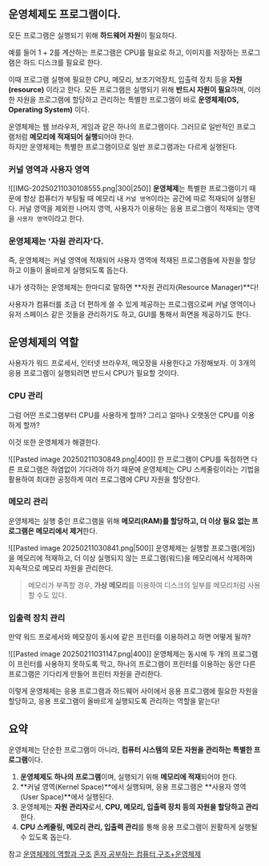 ## 운영체제도 프로그램이다.
모든 프로그램은 실행되기 위해 **하드웨어 자원**이 필요하다.

예를 들어 1 + 2를 계산하는 프로그램은 CPU를 필요로 하고, 이미지를 저장하는 프로그램은 하드 디스크를 필요로 한다.

이때 프로그램 실행에 필요한 CPU, 메모리, 보조기억장치, 입출력 장치 등을 **자원(resource)** 이라고 한다.
모든 프로그램은 실행되기 위해 **반드시 자원이 필요**하며, 이러한 자원을 프로그램에 할당하고 관리하는 특별한 프로그램이 바로 **운영체제(OS, Operating System)** 이다.

운영체제는 웹 브라우저, 게임과 같은 하나의 프로그램이다. 
그러므로 일반적인 프로그램처럼 **메모리에 적재되어 실행**되어야 한다.  
하지만 운영체제는 특별한 프로그램이므로 일반 프로그램과는 다르게 실행된다.

### 커널 영역과 사용자 영역
![[IMG-20250211030108555.png|300|250]]
**운영체제**는 특별한 프로그램이기 때문에 항상 컴퓨터가 부팅될 때 메모리 내 `커널 영역`이라는 공간에 따로 적재되어 실행된다.
커널 영역을 제외한 나머지 영역, 사용자가 이용하는 응용 프로그램이 적재되는 영역을 `사용자 영역`이라고 한다.

### 운영체제는 '자원 관리자'다.
즉, 운영체제는 커널 영역에 적재되어 사용자 영역에 적재된 프로그램들에 자원을 할당하고 이들이 올바르게 실행되도록 돕는다.

내가 생각하는 운영체제는 한마디로 말하면 **자원 관리자(Resource Manager)**다!

사용자가 컴퓨터를 조금 더 편하게 쓸 수 있게 제공하는 프로그램으로써 커널 영역이나 유저 스페이스 같은 것들을 관리하기도 하고, GUI를 통해서 화면을 제공하기도 한다.


## 운영체제의 역할
사용자가 워드 프로세서, 인터넷 브라우저, 메모장을 사용한다고 가정해보자.
이 3개의 응용 프로그램이 실행되려면 반드시 CPU가 필요할 것이다.

### CPU 관리
그럼 어떤 프로그램부터 CPU를 사용하게 할까? 
그리고 얼마나 오랫동안 CPU를 이용하게 할까?

이것 또한 운영체제가 해결한다.

![[Pasted image 20250211030849.png|400]]
한 프로그램이 CPU를 독점하면 다른 프로그램은 하염없이 기다려야 하기 때문에 운영체제는 CPU 스케줄링이라는 기법을 활용하여 최대한 공정하게 여러 프로그램에 CPU 자원을 할당한다. 


### 메모리 관리
운영체제는 실행 중인 프로그램을 위해 **메모리(RAM)를 할당하고, 더 이상 필요 없는 프로그램은 메모리에서 제거**한다.

![[Pasted image 20250211030841.png|500]]
운영체제는 실행할 프로그램(게임)을 메모리에 적재하고, 더 이상 실행되지 않는 프로그램(워드)을 메모리에서 삭제하며 지속적으로 메모리 자원을 관리한다.

> 메모리가 부족할 경우, **가상 메모리**를 이용하여 디스크의 일부를 메모리처럼 사용할 수도 있다.


### 입출력 장치 관리
만약 워드 프로세서와 메모장이 동시에 같은 프린터를 이용하려고 하면 어떻게 될까?

![[Pasted image 20250211031147.png|400]]
운영체제는 동시에 두 개의 프로그램이 프린터를 사용하지 못하도록 막고, 하나의 프로그램이 프린터를 이용하는 동안 다른 프로그램은 기다리게 만들어 프린터 자원을 관리한다.

이렇게 운영체제는 응용 프로그램과 하드웨어 사이에서 응용 프로그램에 필요한 자원을 할당하고, 응용 프로그램이 올바르게 실행되도록 관리하는 역할을 맡는다!



## 요약
운영체제는 단순한 프로그램이 아니라, **컴퓨터 시스템의 모든 자원을 관리하는 특별한 프로그램**이다.
1. **운영체제도 하나의 프로그램**이며, 실행되기 위해 **메모리에 적재**되어야 한다.
2. **커널 영역(Kernel Space)**에서 실행되며, 응용 프로그램은 **사용자 영역(User Space)**에서 실행된다.
3. 운영체제는 **자원 관리자**로서, **CPU, 메모리, 입출력 장치 등의 자원을 할당하고 관리**한다.
4. **CPU 스케줄링, 메모리 관리, 입출력 관리**를 통해 응용 프로그램이 원활하게 실행될 수 있도록 돕는다.



참고
[운영체제의 역할과 구조](https://btcd.tistory.com/80)
[혼자 공부하는 컴퓨터 구조+운영체제](https://m.yes24.com/Goods/Detail/111378840)